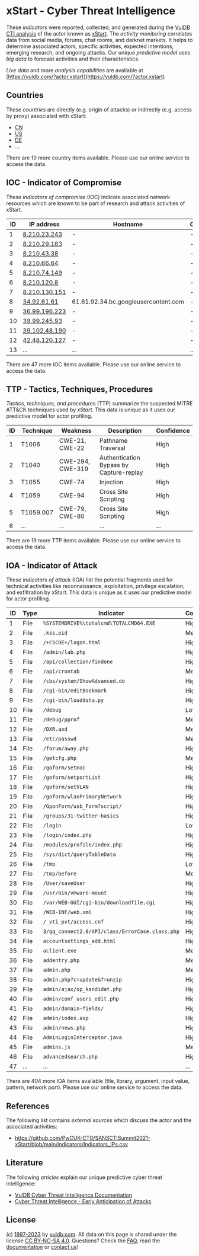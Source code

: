 # xStart - Cyber Threat Intelligence

These _indicators_ were reported, collected, and generated during the [VulDB CTI analysis](https://vuldb.com/?kb.cti) of the actor known as [xStart](https://vuldb.com/?actor.xstart). The _activity monitoring_ correlates data from social media, forums, chat rooms, and darknet markets. It helps to determine associated actors, specific activities, expected intentions, emerging research, and ongoing attacks. Our unique _predictive model_ uses _big data_ to forecast activities and their characteristics.

_Live data_ and more _analysis capabilities_ are available at [https://vuldb.com/?actor.xstart](https://vuldb.com/?actor.xstart)

## Countries

These _countries_ are directly (e.g. origin of attacks) or indirectly (e.g. access by proxy) associated with xStart:

* [CN](https://vuldb.com/?country.cn)
* [US](https://vuldb.com/?country.us)
* [DE](https://vuldb.com/?country.de)
* ...

There are 10 more country items available. Please use our online service to access the data.

## IOC - Indicator of Compromise

These _indicators of compromise_ (IOC) indicate associated network resources which are known to be part of research and attack activities of xStart.

ID | IP address | Hostname | Campaign | Confidence
-- | ---------- | -------- | -------- | ----------
1 | [8.210.23.243](https://vuldb.com/?ip.8.210.23.243) | - | - | High
2 | [8.210.29.183](https://vuldb.com/?ip.8.210.29.183) | - | - | High
3 | [8.210.43.38](https://vuldb.com/?ip.8.210.43.38) | - | - | High
4 | [8.210.66.64](https://vuldb.com/?ip.8.210.66.64) | - | - | High
5 | [8.210.74.149](https://vuldb.com/?ip.8.210.74.149) | - | - | High
6 | [8.210.120.8](https://vuldb.com/?ip.8.210.120.8) | - | - | High
7 | [8.210.130.151](https://vuldb.com/?ip.8.210.130.151) | - | - | High
8 | [34.92.61.61](https://vuldb.com/?ip.34.92.61.61) | 61.61.92.34.bc.googleusercontent.com | - | Medium
9 | [36.99.196.223](https://vuldb.com/?ip.36.99.196.223) | - | - | High
10 | [39.99.245.93](https://vuldb.com/?ip.39.99.245.93) | - | - | High
11 | [39.102.48.190](https://vuldb.com/?ip.39.102.48.190) | - | - | High
12 | [42.48.120.127](https://vuldb.com/?ip.42.48.120.127) | - | - | High
13 | ... | ... | ... | ...

There are 47 more IOC items available. Please use our online service to access the data.

## TTP - Tactics, Techniques, Procedures

_Tactics, techniques, and procedures_ (TTP) summarize the suspected MITRE ATT&CK techniques used by _xStart_. This data is unique as it uses our predictive model for actor profiling.

ID | Technique | Weakness | Description | Confidence
-- | --------- | -------- | ----------- | ----------
1 | T1006 | CWE-21, CWE-22 | Pathname Traversal | High
2 | T1040 | CWE-294, CWE-319 | Authentication Bypass by Capture-replay | High
3 | T1055 | CWE-74 | Injection | High
4 | T1059 | CWE-94 | Cross Site Scripting | High
5 | T1059.007 | CWE-79, CWE-80 | Cross Site Scripting | High
6 | ... | ... | ... | ...

There are 19 more TTP items available. Please use our online service to access the data.

## IOA - Indicator of Attack

These _indicators of attack_ (IOA) list the potential fragments used for technical activities like reconnaissance, exploitation, privilege escalation, and exfiltration by xStart. This data is unique as it uses our predictive model for actor profiling.

ID | Type | Indicator | Confidence
-- | ---- | --------- | ----------
1 | File | `%SYSTEMDRIVE%\totalcmd\TOTALCMD64.EXE` | High
2 | File | `.kss.pid` | Medium
3 | File | `/+CSCOE+/logon.html` | High
4 | File | `/admin/lab.php` | High
5 | File | `/api/collection/findone` | High
6 | File | `/api/crontab` | Medium
7 | File | `/cbs/system/ShowAdvanced.do` | High
8 | File | `/cgi-bin/editBookmark` | High
9 | File | `/cgi-bin/loaddata.py` | High
10 | File | `/debug` | Low
11 | File | `/debug/pprof` | Medium
12 | File | `/DXR.axd` | Medium
13 | File | `/etc/passwd` | Medium
14 | File | `/forum/away.php` | High
15 | File | `/getcfg.php` | Medium
16 | File | `/goform/setmac` | High
17 | File | `/goform/setportList` | High
18 | File | `/goform/setVLAN` | High
19 | File | `/goform/wlanPrimaryNetwork` | High
20 | File | `/GponForm/usb_Form?script/` | High
21 | File | `/groups/31-twitter-basics` | High
22 | File | `/login` | Low
23 | File | `/login/index.php` | High
24 | File | `/modules/profile/index.php` | High
25 | File | `/sys/dict/queryTableData` | High
26 | File | `/tmp` | Low
27 | File | `/tmp/before` | Medium
28 | File | `/User/saveUser` | High
29 | File | `/usr/bin/vmware-mount` | High
30 | File | `/var/WEB-GUI/cgi-bin/downloadfile.cgi` | High
31 | File | `/WEB-INF/web.xml` | High
32 | File | `/_vti_pvt/access.cnf` | High
33 | File | `3/qq_connect2.0/API/class/ErrorCase.class.php` | High
34 | File | `accountsettings_add.html` | High
35 | File | `aclient.exe` | Medium
36 | File | `addentry.php` | Medium
37 | File | `admin.php` | Medium
38 | File | `admin.php?c=update&f=unzip` | High
39 | File | `admin/ajax/op_kandidat.php` | High
40 | File | `admin/conf_users_edit.php` | High
41 | File | `admin/domain-fields/` | High
42 | File | `admin/index.asp` | High
43 | File | `admin/news.php` | High
44 | File | `AdminLoginInterceptor.java` | High
45 | File | `admins.js` | Medium
46 | File | `advancedsearch.php` | High
47 | ... | ... | ...

There are 404 more IOA items available (file, library, argument, input value, pattern, network port). Please use our online service to access the data.

## References

The following list contains _external sources_ which discuss the actor and the associated activities:

* https://github.com/PwCUK-CTO/SANSCTISummit2021-xStart/blob/main/indicators/Indicators_IPs.csv

## Literature

The following _articles_ explain our unique predictive cyber threat intelligence:

* [VulDB Cyber Threat Intelligence Documentation](https://vuldb.com/?kb.cti)
* [Cyber Threat Intelligence - Early Anticipation of Attacks](https://www.scip.ch/en/?labs.20201022)

## License

(c) [1997-2023](https://vuldb.com/?kb.changelog) by [vuldb.com](https://vuldb.com/?kb.about). All data on this page is shared under the license [CC BY-NC-SA 4.0](https://creativecommons.org/licenses/by-nc-sa/4.0/). Questions? Check the [FAQ](https://vuldb.com/?kb.faq), read the [documentation](https://vuldb.com/?kb) or [contact us](https://vuldb.com/?contact)!
